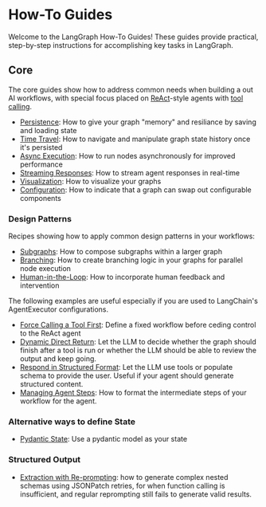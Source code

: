 # How-To Guides

Welcome to the LangGraph How-To Guides! These guides provide practical, step-by-step instructions for accomplishing key tasks in LangGraph. 

## Core

The core guides show how to address common needs when building a out AI workflows, with special focus placed on [ReAct](https://arxiv.org/abs/2210.03629)-style agents with [tool calling](https://python.langchain.com/docs/modules/model_io/chat/function_calling/).

- [Persistence](persistence.ipynb): How to give your graph "memory" and resiliance by saving and loading state
- [Time Travel](time-travel.ipynb): How to navigate and manipulate graph state history once it's persisted
- [Async Execution](async.ipynb): How to run nodes asynchronously for improved performance
- [Streaming Responses](streaming-tokens.ipynb): How to stream agent responses in real-time
- [Visualization](visualization.ipynb): How to visualize your graphs
- [Configuration](configuration.ipynb): How to indicate that a graph can swap out configurable components

### Design Patterns

Recipes showing how to apply common design patterns in your workflows:

- [Subgraphs](subgraph.ipynb): How to compose subgraphs within a larger graph
- [Branching](branching.ipynb): How to create branching logic in your graphs for parallel node execution
- [Human-in-the-Loop](human-in-the-loop.ipynb): How to incorporate human feedback and intervention

The following examples are useful especially if you are used to LangChain's AgentExecutor configurations.

- [Force Calling a Tool First](force-calling-a-tool-first.ipynb): Define a fixed workflow before ceding control to the ReAct agent
- [Dynamic Direct Return](dynamically-returning-directly.ipynb): Let the LLM to decide whether the graph should finish after a tool is run or whether the LLM should be able to review the output and keep going.
- [Respond in Structured Format](respond-in-format.ipynb): Let the LLM use tools or populate schema to provide the user. Useful if your agent should generate structured content.
- [Managing Agent Steps](managing-agent-steps.ipynb): How to format the intermediate steps of your workflow for the agent.

### Alternative ways to define State

- [Pydantic State](state-model.ipynb): Use a pydantic model as your state

### Structured Output

- [Extraction with Re-prompting](./extraction/retries.ipynb): how to generate complex nested schemas using JSONPatch retries, for when function calling is insufficient, and regular reprompting still fails to generate valid results.